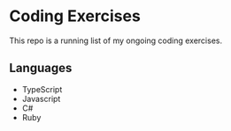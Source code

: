 # Coding Exercises

This repo is a running list of my ongoing coding exercises. 

## Languages

* TypeScript
* Javascript
* C#
* Ruby

